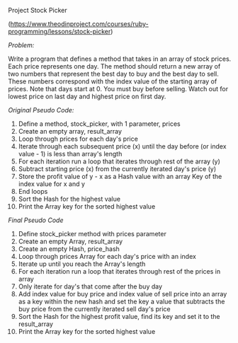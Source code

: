Project Stock Picker

(https://www.theodinproject.com/courses/ruby-programming/lessons/stock-picker)

*Problem:*

Write a program that defines a method that takes in an array of stock prices. Each price represents one day. The method should return a new array of two numbers that represent the best day to buy and the best day to sell. These numbers correspond with the index value of the starting array of prices. Note that days start at 0. You must buy before selling. Watch out for lowest price on last day and highest price on first day.

*Original Pseudo Code:*

1. Define a method, stock_picker, with 1 parameter, prices
2. Create an empty array, result_array
3. Loop through prices for each day's price
4. Iterate through each subsequent price (x) until the day before (or index value - 1) is less than array's length
5. For each iteration run a loop that iterates through rest of the array (y)
6. Subtract starting price (x) from the currently iterated day's price (y)
7. Store the profit value of y - x as a Hash value with an array Key of the index value for x and y
8. End loops
9. Sort the Hash for the highest value
10. Print the Array key for the sorted highest value

*Final Pseudo Code*

1. Define stock_picker method with prices parameter
2. Create an empty Array, result_array 
3. Create an empty Hash, price_hash
4. Loop through prices Array for each day's price with an index
5. Iterate up until you reach the Array's length
6. For each iteration run a loop that iterates through rest of the prices in array
7. Only iterate for day's that come after the buy day
8. Add index value for buy price and index value of sell price into an array as a key within the new hash and set the key a value that subtracts the buy price from the currently iterated sell day's price
9. Sort the Hash for the highest profit value, find its key and set it to the result_array
10. Print the Array key for the sorted highest value
